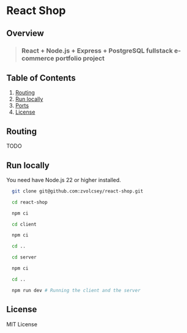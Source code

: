 # React Shop

## Overview

> ### React + Node.js + Express + PostgreSQL fullstack e-commerce portfolio project

## Table of Contents

1. [Routing](#routing)
2. [Run locally](#run-locally)
3. [Ports](#ports)
4. [License](#license)

## Routing

TODO

## Run locally

You need have Node.js 22 or higher installed.

```bash
  git clone git@github.com:zvolcsey/react-shop.git

  cd react-shop

  npm ci

  cd client

  npm ci

  cd ..

  cd server

  npm ci

  cd ..

  npm run dev # Running the client and the server
```

## License

MIT License